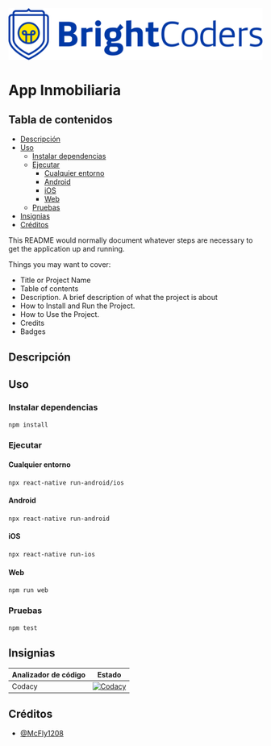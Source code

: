 ![BrightCoders Logo](./Inmuebles/img/logo.png)

# App Inmobiliaria

## Tabla de contenidos

- [Descripción](#Descripción)
- [Uso](#Uso)
  - [Instalar dependencias](#Instalar-dependencias)
  - [Ejecutar](#Ejecutar)
    - [Cualquier entorno](#Cualquier-entorno)
    - [Android](#Android)
    - [iOS](#iOS)
    - [Web](#Web)
  - [Pruebas](#Pruebas)
- [Insignias](#Insignias)
- [Créditos](#Créditos)

This README would normally document whatever steps are necessary to get the application up and running.

Things you may want to cover:

- Title or Project Name
- Table of contents
- Description. A brief description of what the project is about
- How to Install and Run the Project.
- How to Use the Project.
- Credits
- Badges

## Descripción

## Uso

### Instalar dependencias

```
npm install
```

### Ejecutar

#### Cualquier entorno

```
npx react-native run-android/ios
```

#### Android

```
npx react-native run-android
```

#### iOS

```
npx react-native run-ios
```

#### Web

```
npm run web
```

### Pruebas

```
npm test
```

## Insignias

| Analizador de código           | Estado                                                                                                                                                                                                                                                                                                                                                     |
| ------------------------------ | ---------------------------------------------------------------------------------------------------------------------------------------------------------------------------------------------------------------------------------------------------------------------------------------------------------------------------------------------------------- |
| Codacy                         | [![Codacy](https://app.codacy.com/project/badge/Grade/750fc90007094a61a490084868565b82)](https://www.codacy.com/gh/BrightCoders-Institute/BCDIC22-RN-recetario-inmobiliaria-McFly1208/dashboard?utm_source=github.com&amp;utm_medium=referral&amp;utm_content=BrightCoders-Institute/BCDIC22-RN-recetario-inmobiliaria-McFly1208&amp;utm_campaign=Badge_Grade) |


## Créditos

- [@McFly1208](https://github.com/McFly1208)